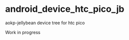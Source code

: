 android_device_htc_pico_jb
==========================

aokp-jellybean device tree for htc pico 

Work in progress